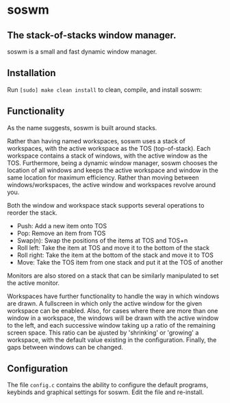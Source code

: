 # soswm

## The stack-of-stacks window manager.

soswm is a small and fast dynamic window manager.

## Installation

Run `[sudo] make clean install` to clean, compile, and install soswm:

## Functionality

As the name suggests, soswm is built around stacks.

Rather than having named workspaces, soswm uses a stack of workspaces, with the
active workspace as the TOS (top-of-stack). Each workspace contains a stack of
windows, with the active window as the TOS. Furthermore, being a dynamic window
manager, soswm chooses the location of all windows and keeps the active
workspace and window in the same location for maximum efficiency. Rather than
moving between windows/workspaces, the active window and workspaces revolve
around you.

Both the window and workspace stack supports several operations to reorder the
stack.

* Push: Add a new item onto TOS
* Pop: Remove an item from TOS 
* Swap(n): Swap the positions of the items at TOS and TOS+n
* Roll left: Take the item at TOS and move it to the bottom of the stack
* Roll right: Take the item at the bottom of the stack and move it to TOS
* Move: Take the TOS item from one stack and put it at the TOS of another

Monitors are also stored on a stack that can be similarly manipulated to set
the active monitor.

Workspaces have further functionality to handle the way in which windows are
drawn. A fullscreen in which only the active window for the given workspace can
be enabled. Also, for cases where there are more than one window in a workspace,
the windows will be drawn with the active window to the left, and each
successive window taking up a ratio of the remaining screen space. This ratio
can be ajusted by 'shrinking' or 'growing' a workspace, with the default value
existing in the configuration. Finally, the gaps between windows can be changed.

## Configuration

The file `config.c` contains the ability to configure the default programs,
keybinds and graphical settings for soswm. Edit the file and re-install. 
